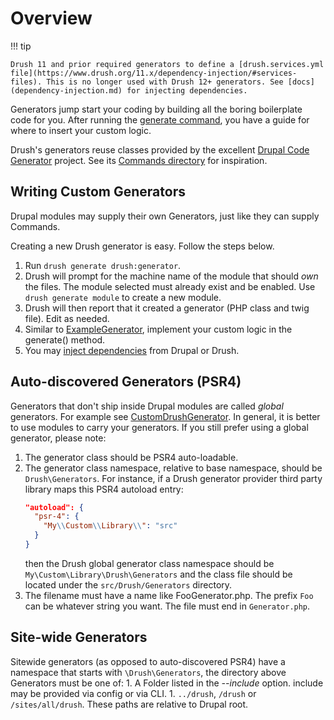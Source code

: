 # Overview

!!! tip

    Drush 11 and prior required generators to define a [drush.services.yml file](https://www.drush.org/11.x/dependency-injection/#services-files). This is no longer used with Drush 12+ generators. See [docs](dependency-injection.md) for injecting dependencies.

Generators jump start your coding by building all the boring boilerplate code for you. After running the [generate command](commands/generate.md), you have a guide for where to insert your custom logic.

Drush's generators reuse classes provided by the excellent [Drupal Code Generator](https://github.com/Chi-teck/drupal-code-generator) project. See its [Commands directory](https://github.com/Chi-teck/drupal-code-generator/tree/3.x/src/Command) for inspiration.

## Writing Custom Generators
Drupal modules may supply their own Generators, just like they can supply Commands.

Creating a new Drush generator is easy. Follow the steps below.

1. Run `drush generate drush:generator`.
2. Drush will prompt for the machine name of the module that should _own_ the files. The module selected must already exist and be enabled. Use `drush generate module` to create a new module.
3. Drush will then report that it created a generator (PHP class and twig file). Edit as needed.
4. Similar to [ExampleGenerator](https://github.com/drush-ops/drush/tree/13.x/sut/modules/unish/woot/src/Drush/Generators), implement your custom logic in the generate() method.
5. You may [inject dependencies](dependency-injection.md) from Drupal or Drush.
  
## Auto-discovered Generators (PSR4)

Generators that don't ship inside Drupal modules are called *global* generators. For example see [CustomDrushGenerator](https://github.com/drush-ops/drush/blob/13.x/tests/fixtures/lib/Drush/Generators/CustomGenerator.php). In general, it is better to use modules to carry your generators. If you still prefer using a global generator, please note:

1. The generator class should be PSR4 auto-loadable.
1. The generator class namespace, relative to base namespace, should be `Drush\Generators`. For instance, if a Drush generator provider third party library maps this PSR4 autoload entry:
   ```json
   "autoload": {
     "psr-4": {
       "My\\Custom\\Library\\": "src"
     }
   }
   ```
   then the Drush global generator class namespace should be `My\Custom\Library\Drush\Generators` and the class file should be located under the `src/Drush/Generators` directory.
1. The filename must have a name like FooGenerator.php. The prefix `Foo` can be whatever string you want. The file must end in `Generator.php`.

## Site-wide Generators

Sitewide generators (as opposed to auto-discovered PSR4) have a namespace that starts with `\Drush\Generators`, the directory above Generators must be one of:
    1.  A Folder listed in the *--include* option. include may be provided via config or via CLI.
    1.  `../drush`, `/drush` or `/sites/all/drush`. These paths are relative to Drupal root.
